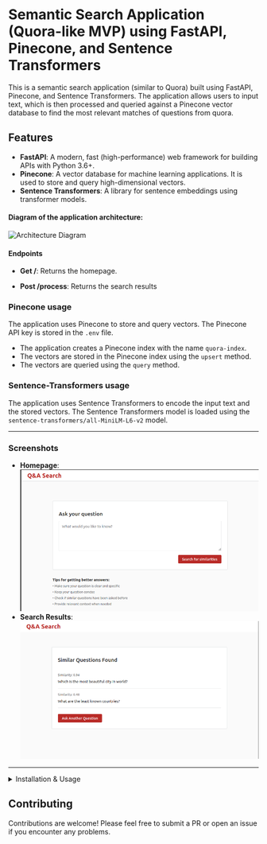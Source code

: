# Semantic Search Application (Quora-like MVP) using FastAPI, Pinecone, and Sentence Transformers  

This is a semantic search application (similar to Quora) built using FastAPI, Pinecone, and Sentence Transformers. The application allows users to input text, which is then processed and queried against a Pinecone vector database to find the most relevant matches of questions from quora.

## Features
- **FastAPI**: A modern, fast (high-performance) web framework for building APIs with Python 3.6+.
- **Pinecone**: A vector database for machine learning applications. It is used to store and query high-dimensional vectors.
- **Sentence Transformers**: A library for sentence embeddings using transformer models.


#### Diagram of the application architecture:

![
    Architecture Diagram
](images/architecture_diagram.png)

#### Endpoints
- **Get /**: Returns the homepage.

- **Post /process**: Returns the search results

### Pinecone usage
 The application uses Pinecone to store and query vectors. The Pinecone API key is stored in the `.env` file.
- The application creates a Pinecone index with the name `quora-index`.
- The vectors are stored in the Pinecone index using the `upsert` method.
- The vectors are queried using the `query` method.
### Sentence-Transformers usage
The application uses Sentence Transformers to encode the input text and the stored vectors. The Sentence Transformers model is loaded using the `sentence-transformers/all-MiniLM-L6-v2` model.

---

### Screenshots
- **Homepage**:
![Homepage](images/homepage_1.png)
- **Search Results**:
![Search Results](images/homepage_2.png)

---
<details>
<summary>Installation & Usage</summary>

## Installation & Usage

### 1. Clone the repository
```sh
git clone <repository-url>
cd <repository-directory>
```
### 2. Install dependencies
Install the required dependencies using the `requirements.txt` file.

#### requirements.txt
```txt
fastapi==0.70.0
uvicorn==0.15.0
jinja2==3.0.2
python-dotenv==0.19.2
pinecone-client==2.0.0
sentence-transformers==2.1.0
```

The command to install the dependencies is:
```sh
pip install -r requirements.txt
```

### 3. Set up environment variables
Create a `.env` file in the root directory and add the following environment variables:
```sh
PINECONE_API_KEY=<your-pinecone-api-key>
```

### 4. Run the application
```sh
uvicorn main:app --reload
```

The application will be running at `http://127.0.0.1:8000`.

Enter some text in the input box and click on the "Search" button to find the most relevant matches.
</details>

## Contributing
Contributions are welcome! Please feel free to submit a PR or open an issue if you encounter any problems.